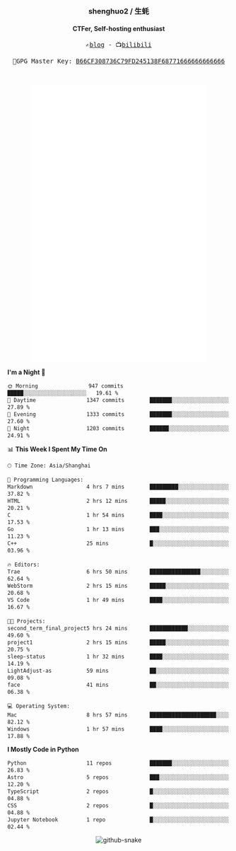 <h3 align="center"> shenghuo2 / 生蚝 </h3>
<h4 align="center" >CTFer, Self-hosting enthusiast</h3>


<p align="center">
  <samp>
    ✍️<a href="https://blog.shenghuo2.top/">blog</a> -
    📺<a href="https://space.bilibili.com/85894935">bilibili</a>
  </samp>
</p>
<p align="center">
  <samp>
     🔐GPG Master Key: <a align="center" href="https://github.com/shenghuo2.gpg">B66CF308736C79FD245138F68771666666666666</a>
  </samp>
</p>
<br>
<p align="center">
  <a href="https://github.com/shenghuo2">
    <img width="400" align="top" src="https://github.com/shenghuo2/shenghuo2/blob/main/metrics.left.svg" />
  </a>
  <a href="https://github.com/shenghuo2">
    <img width="400" align="top" src="https://github.com/shenghuo2/shenghuo2/blob/main/metrics.right.svg" />
  </a>
</p>


<!--START_SECTION:waka-->
**I'm a Night 🦉** 

```text
🌞 Morning                947 commits         █████░░░░░░░░░░░░░░░░░░░░   19.61 % 
🌆 Daytime                1347 commits        ███████░░░░░░░░░░░░░░░░░░   27.89 % 
🌃 Evening                1333 commits        ███████░░░░░░░░░░░░░░░░░░   27.60 % 
🌙 Night                  1203 commits        ██████░░░░░░░░░░░░░░░░░░░   24.91 % 
```


📊 **This Week I Spent My Time On** 

```text
🕑︎ Time Zone: Asia/Shanghai

💬 Programming Languages: 
Markdown                 4 hrs 7 mins        █████████░░░░░░░░░░░░░░░░   37.82 % 
HTML                     2 hrs 12 mins       █████░░░░░░░░░░░░░░░░░░░░   20.21 % 
C                        1 hr 54 mins        ████░░░░░░░░░░░░░░░░░░░░░   17.53 % 
Go                       1 hr 13 mins        ███░░░░░░░░░░░░░░░░░░░░░░   11.23 % 
C++                      25 mins             █░░░░░░░░░░░░░░░░░░░░░░░░   03.96 % 

🔥 Editors: 
Trae                     6 hrs 50 mins       ████████████████░░░░░░░░░   62.64 % 
WebStorm                 2 hrs 15 mins       █████░░░░░░░░░░░░░░░░░░░░   20.68 % 
VS Code                  1 hr 49 mins        ████░░░░░░░░░░░░░░░░░░░░░   16.67 % 

🐱‍💻 Projects: 
second_term_final_project5 hrs 24 mins       ████████████░░░░░░░░░░░░░   49.60 % 
project1                 2 hrs 15 mins       █████░░░░░░░░░░░░░░░░░░░░   20.75 % 
sleep-status             1 hr 32 mins        ████░░░░░░░░░░░░░░░░░░░░░   14.19 % 
LightAdjust-as           59 mins             ██░░░░░░░░░░░░░░░░░░░░░░░   09.08 % 
face                     41 mins             ██░░░░░░░░░░░░░░░░░░░░░░░   06.38 % 

💻 Operating System: 
Mac                      8 hrs 57 mins       █████████████████████░░░░   82.12 % 
Windows                  1 hr 57 mins        ████░░░░░░░░░░░░░░░░░░░░░   17.88 % 
```

**I Mostly Code in Python** 

```text
Python                   11 repos            ███████░░░░░░░░░░░░░░░░░░   26.83 % 
Astro                    5 repos             ███░░░░░░░░░░░░░░░░░░░░░░   12.20 % 
TypeScript               2 repos             █░░░░░░░░░░░░░░░░░░░░░░░░   04.88 % 
CSS                      2 repos             █░░░░░░░░░░░░░░░░░░░░░░░░   04.88 % 
Jupyter Notebook         1 repo              █░░░░░░░░░░░░░░░░░░░░░░░░   02.44 % 
```




<!--END_SECTION:waka-->


<div align="center">
  <picture>
    <source media="(prefers-color-scheme: dark)" srcset="https://gist.githubusercontent.com/shenghuo2/bfce20b14ab0484cef03bae6e60e0b3a/raw/github-snake-dark.svg" />
    <source media="(prefers-color-scheme: light)" srcset="https://gist.githubusercontent.com/shenghuo2/bfce20b14ab0484cef03bae6e60e0b3a/raw/github-snake.svg" />
    <img alt="github-snake" src="https://gist.githubusercontent.com/shenghuo2/bfce20b14ab0484cef03bae6e60e0b3a/raw/github-snake.svg" />
  </picture>
</div>

<!--
**shenghuo2/shenghuo2** is a ✨ _special_ ✨ repository because its `README.md` (this file) appears on your GitHub profile.

Here are some ideas to get you started:

- 🔭 I’m currently working on ...
- 🌱 I’m currently learning ...
- 👯 I’m looking to collaborate on ...
- 🤔 I’m looking for help with ...
- 💬 Ask me about ...
- 📫 How to reach me: ...
- 😄 Pronouns: ...
- ⚡ Fun fact: ...
-->
